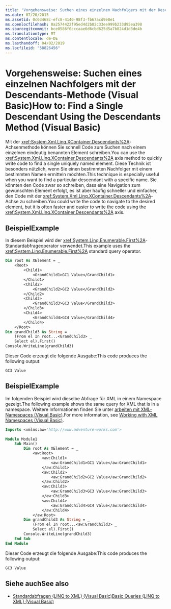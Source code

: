 ```yaml
---
title: 'Vorgehensweise: Suchen eines einzelnen Nachfolgers mit der Descendants-Methode (Visual Basic)'
ms.date: 07/20/2015
ms.assetid: 0c03468c-efc8-4140-98f3-fb67acd9e8e1
ms.openlocfilehash: 0a2574422f95ed4d2b82c33ee999b233d95ea398
ms.sourcegitcommit: bce0586f0cccaae6d6cbd625d5a7b824d1d3de4b
ms.translationtype: MT
ms.contentlocale: de-DE
ms.lasthandoff: 04/02/2019
ms.locfileid: "58826456"
---
```

# <a name="how-to-find-a-single-descendant-using-the-descendants-method-visual-basic"></a><span data-ttu-id="7b877-102">Vorgehensweise: Suchen eines einzelnen Nachfolgers mit der Descendants-Methode (Visual Basic)</span><span class="sxs-lookup"><span data-stu-id="7b877-102">How to: Find a Single Descendant Using the Descendants Method (Visual Basic)</span></span>
<span data-ttu-id="7b877-103">Mit der <xref:System.Xml.Linq.XContainer.Descendants%2A>-Achsenmethode können Sie schnell Code zum Suchen nach einem einzelnen eindeutig benannten Element schreiben.</span><span class="sxs-lookup"><span data-stu-id="7b877-103">You can use the <xref:System.Xml.Linq.XContainer.Descendants%2A> axis method to quickly write code to find a single uniquely named element.</span></span> <span data-ttu-id="7b877-104">Diese Technik ist besonders nützlich, wenn Sie einen bestimmten Nachfolger mit einem bestimmten Namen ermitteln möchten.</span><span class="sxs-lookup"><span data-stu-id="7b877-104">This technique is especially useful when you want to find a particular descendant with a specific name.</span></span> <span data-ttu-id="7b877-105">Sie könnten den Code zwar so schreiben, dass eine Navigation zum gewünschten Element erfolgt, es ist aber häufig schneller und einfacher, den Code mit der <xref:System.Xml.Linq.XContainer.Descendants%2A>-Achse zu schreiben.</span><span class="sxs-lookup"><span data-stu-id="7b877-105">You could write the code to navigate to the desired element, but it is often faster and easier to write the code using the <xref:System.Xml.Linq.XContainer.Descendants%2A> axis.</span></span>  
  
## <a name="example"></a><span data-ttu-id="7b877-106">Beispiel</span><span class="sxs-lookup"><span data-stu-id="7b877-106">Example</span></span>  
 <span data-ttu-id="7b877-107">In diesem Beispiel wird der <xref:System.Linq.Enumerable.First%2A>-Standardabfrageoperator verwendet.</span><span class="sxs-lookup"><span data-stu-id="7b877-107">This example uses the <xref:System.Linq.Enumerable.First%2A> standard query operator.</span></span>  
  
```vb  
Dim root As XElement = _  
    <Root>  
        <Child1>  
            <GrandChild1>GC1 Value</GrandChild1>  
        </Child1>  
        <Child2>  
            <GrandChild2>GC2 Value</GrandChild2>  
        </Child2>  
        <Child3>  
            <GrandChild3>GC3 Value</GrandChild3>  
        </Child3>  
        <Child4>  
            <GrandChild4>GC4 Value</GrandChild4>  
        </Child4>  
    </Root>  
Dim grandChild3 As String = _  
    (From el In root...<GrandChild3> _  
    Select el).First()  
Console.WriteLine(grandChild3)  
```  
  
 <span data-ttu-id="7b877-108">Dieser Code erzeugt die folgende Ausgabe:</span><span class="sxs-lookup"><span data-stu-id="7b877-108">This code produces the following output:</span></span>  
  
```  
GC3 Value  
```  
  
## <a name="example"></a><span data-ttu-id="7b877-109">Beispiel</span><span class="sxs-lookup"><span data-stu-id="7b877-109">Example</span></span>  
 <span data-ttu-id="7b877-110">Im folgenden Beispiel wird dieselbe Abfrage für XML in einem Namespace gezeigt.</span><span class="sxs-lookup"><span data-stu-id="7b877-110">The following example shows the same query for XML that is in a namespace.</span></span> <span data-ttu-id="7b877-111">Weitere Informationen finden Sie unter [arbeiten mit XML-Namespaces (Visual Basic)](../../../../visual-basic/programming-guide/concepts/linq/working-with-xml-namespaces.md).</span><span class="sxs-lookup"><span data-stu-id="7b877-111">For more information, see [Working with XML Namespaces (Visual Basic)](../../../../visual-basic/programming-guide/concepts/linq/working-with-xml-namespaces.md).</span></span>  
  
```vb  
Imports <xmlns:aw='http://www.adventure-works.com'>  
  
Module Module1  
    Sub Main()  
        Dim root As XElement = _  
            <aw:Root>  
                <aw:Child1>  
                    <aw:GrandChild1>GC1 Value</aw:GrandChild1>  
                </aw:Child1>  
                <aw:Child2>  
                    <aw:GrandChild2>GC2 Value</aw:GrandChild2>  
                </aw:Child2>  
                <aw:Child3>  
                    <aw:GrandChild3>GC3 Value</aw:GrandChild3>  
                </aw:Child3>  
                <aw:Child4>  
                    <aw:GrandChild4>GC4 Value</aw:GrandChild4>  
                </aw:Child4>  
            </aw:Root>  
        Dim grandChild3 As String = _  
            (From el In root...<aw:GrandChild3> _  
            Select el).First()  
        Console.WriteLine(grandChild3)  
    End Sub  
End Module  
```  
  
 <span data-ttu-id="7b877-112">Dieser Code erzeugt die folgende Ausgabe:</span><span class="sxs-lookup"><span data-stu-id="7b877-112">This code produces the following output:</span></span>  
  
```  
GC3 Value  
```  
  
## <a name="see-also"></a><span data-ttu-id="7b877-113">Siehe auch</span><span class="sxs-lookup"><span data-stu-id="7b877-113">See also</span></span>

- [<span data-ttu-id="7b877-114">Standardabfragen (LINQ to XML) (Visual Basic)</span><span class="sxs-lookup"><span data-stu-id="7b877-114">Basic Queries (LINQ to XML) (Visual Basic)</span></span>](../../../../visual-basic/programming-guide/concepts/linq/basic-queries-linq-to-xml.md)
